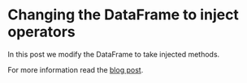 # Changing the DataFrame to inject operators

In this post we modify the DataFrame to take injected methods.

For more information read the
[blog post](https://rob-blackbourn.github.io/blog/webassembly/wasm/array/arrays/javascript/c/dataframe/2020/06/13/wasm-dataframes.html).
